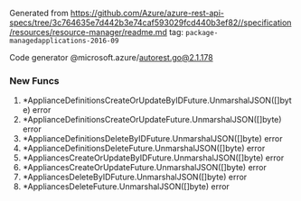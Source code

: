 Generated from https://github.com/Azure/azure-rest-api-specs/tree/3c764635e7d442b3e74caf593029fcd440b3ef82//specification/resources/resource-manager/readme.md tag: `package-managedapplications-2016-09`

Code generator @microsoft.azure/autorest.go@2.1.178


### New Funcs

1. *ApplianceDefinitionsCreateOrUpdateByIDFuture.UnmarshalJSON([]byte) error
1. *ApplianceDefinitionsCreateOrUpdateFuture.UnmarshalJSON([]byte) error
1. *ApplianceDefinitionsDeleteByIDFuture.UnmarshalJSON([]byte) error
1. *ApplianceDefinitionsDeleteFuture.UnmarshalJSON([]byte) error
1. *AppliancesCreateOrUpdateByIDFuture.UnmarshalJSON([]byte) error
1. *AppliancesCreateOrUpdateFuture.UnmarshalJSON([]byte) error
1. *AppliancesDeleteByIDFuture.UnmarshalJSON([]byte) error
1. *AppliancesDeleteFuture.UnmarshalJSON([]byte) error

